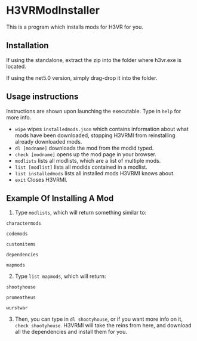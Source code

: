 # H3VRModInstaller

This is a program which installs mods for H3VR for you.

## Installation

If using the standalone, extract the zip into the folder where h3vr.exe is located.

If using the net5.0 version, simply drag-drop it into the folder.

## Usage instructions

Instructions are shown upon launching the executable. Type in `help` for more info.

- `wipe` wipes `installedmods.json` which contains information about what mods have been downloaded, stopping H3VRMI from reinstalling already downloaded mods.
- `dl [modname]` downloads the mod from the modid typed.
- `check [modname]` opens up the mod page in your browser.
- `modlists` lists all modlists, which are a list of multiple mods.
- `list [modlist]` lists all modids contained in a modlist.
- `list installedmods` lists all installed mods H3VRMI knows about.
- `exit` Closes H3VRMI.

## Example Of Installing A Mod

1. Type `modlists`, which will return something similar to:

`charactermods`

`codemods`

`customitems`

`dependencies`

`mapmods`

2. Type `list mapmods`, which will return:

`shootyhouse`

`promeatheus`

`wurstwar`

3. Then, you can type in `dl shootyhouse`, or if you want more info on it, `check shootyhouse`. H3VRMI will take the reins from here, and download all the dependencies and install them for you.



